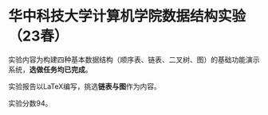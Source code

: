 # 华中科技大学计算机学院数据结构实验（23春）
实验内容为构建四种基本数据结构（顺序表、链表、二叉树、图）的基础功能演示系统，**选做任务均已完成**。

实验报告以LaTeX编写，挑选**链表与图**作为内容。

实验分数94。
